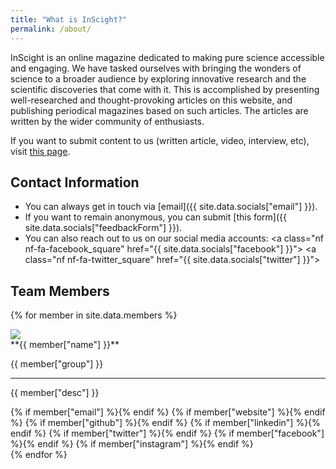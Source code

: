 ```yaml
---
title: "What is InScight?"
permalink: /about/
---
```


InScight is an online magazine dedicated to making pure science accessible and engaging. We have tasked ourselves with bringing the wonders of science to a broader audience by exploring innovative research and the scientific discoveries that come with it. This is accomplished by presenting well-researched and thought-provoking articles on this website, and publishing periodical magazines based on such articles. The articles are written by the wider community of enthusiasts. 

If you want to submit content to us (written article, video, interview, etc), visit [this page](/submit/).

## Contact Information
- You can always get in touch via [email]({{ site.data.socials["email"] }}).
- If you want to remain anonymous, you can submit [this form]({{ site.data.socials["feedbackForm"] }}).
- You can also reach out to us on our social media accounts: <a class="nf nf-fa-facebook_square" href="{{ site.data.socials["facebook"] }}"></a> <a class="nf nf-fa-twitter_square" href="{{ site.data.socials["twitter"] }}"></a>

## Team Members
{% for member in site.data.members %}
<div class="member-info">
<img class="member-image" src="/assets/images/members/{{member["image"]}}"/>
<div class="member-details" markdown=1>
<span class="member-name">**{{ member["name"] }}**</span>

{{ member["group"] }}

---
{{ member["desc"] }}

<div>
{% if member["email"] %}<a class="member-links nf nf-md-email" href="{{ member["email"] }}"></a>{% endif %}
{% if member["website"] %}<a class="member-links nf nf-md-web" href="{{ member["website"] }}"></a>{% endif %}
{% if member["github"] %}<a class="member-links nf nf-fa-github" href="{{ member["github"] }}"></a>{% endif %}
{% if member["linkedin"] %}<a class="member-links nf nf-fa-linkedin_square" href="{{ member["linkedin"] }}"></a>{% endif %}
{% if member["twitter"] %}<a class="member-links nf nf-fa-twitter_square" href="{{ member["twitter"] }}"></a>{% endif %}
{% if member["facebook"] %}<a class="member-links nf nf-md-facebook" href="{{ member["facebook"] }}"></a>{% endif %}
{% if member["instagram"] %}<a class="member-links nf nf-md-instagram" href="{{ member["instagram"] }}"></a>{% endif %}
</div>
</div>
</div>
{% endfor %}

